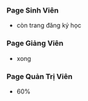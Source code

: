 ### Page Sinh Viên

- còn trang đăng ký học

### Page Giảng Viên

- xong

### Page Quản Trị Viên

- 60%
